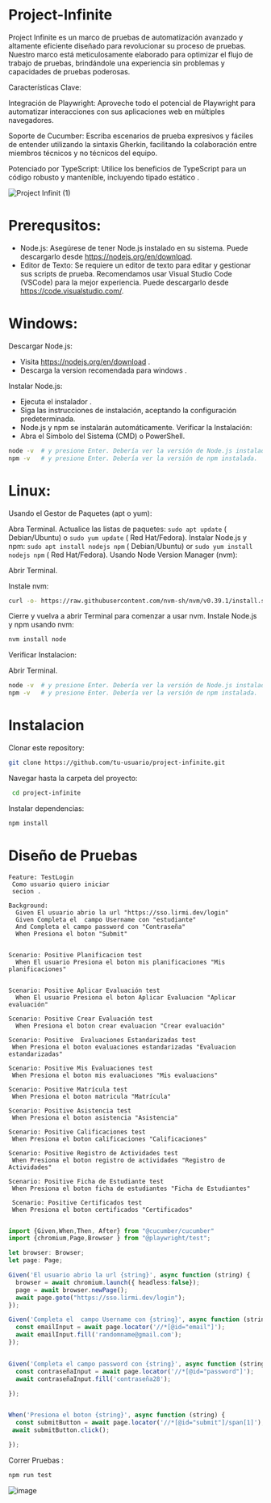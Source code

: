 # Project-Infinite

Project Infinite  es un marco de pruebas de automatización avanzado y altamente eficiente diseñado para revolucionar su proceso de pruebas. Nuestro marco está meticulosamente elaborado para optimizar el flujo de trabajo de pruebas, brindándole una experiencia sin problemas y capacidades de pruebas poderosas.

Características Clave:

Integración de Playwright: Aproveche todo el potencial de Playwright para automatizar interacciones con sus aplicaciones web en múltiples navegadores.

Soporte de Cucumber: Escriba escenarios de prueba expresivos y fáciles de entender utilizando la sintaxis Gherkin, facilitando la colaboración entre miembros técnicos y no técnicos del equipo.

Potenciado por TypeScript: Utilice los beneficios de TypeScript para un código robusto y mantenible, incluyendo tipado estático .


![Project Infinit (1)](https://github.com/armadaautomationteam/Project-Infinite/assets/149462281/cf0ffd43-6154-4071-afe2-3147e7421859)

# Prerequsitos:

- Node.js: Asegúrese de tener Node.js instalado en su sistema. Puede descargarlo desde https://nodejs.org/en/download.
- Editor de Texto: Se requiere un editor de texto para editar y gestionar sus scripts de prueba. Recomendamos usar Visual Studio Code (VSCode) para la mejor experiencia. Puede descargarlo desde https://code.visualstudio.com/.


# Windows:

Descargar Node.js:

- Visita https://nodejs.org/en/download .
- Descarga la version recomendada para windows .

Instalar Node.js:

- Ejecuta el instalador .
- Siga las instrucciones de instalación, aceptando la configuración predeterminada.
- Node.js y npm se instalarán automáticamente.
Verificar la Instalación:
- Abra el Símbolo del Sistema (CMD) o PowerShell.
```bash
node -v  # y presione Enter. Debería ver la versión de Node.js instalada.
npm -v   # y presione Enter. Debería ver la versión de npm instalada.
```
# Linux:
Usando el Gestor de Paquetes (apt o yum):

Abra Terminal.
Actualice las listas de paquetes:
``` sudo apt update ``` ( Debian/Ubuntu) o ``` sudo yum update ``` ( Red Hat/Fedora).
Instalar Node.js y npm: ``` sudo apt install nodejs npm ``` ( Debian/Ubuntu) or ``` sudo yum install nodejs npm ``` ( Red Hat/Fedora).
Usando Node Version Manager (nvm):

Abrir Terminal.

Instale nvm: 
```bash
curl -o- https://raw.githubusercontent.com/nvm-sh/nvm/v0.39.1/install.sh | bash
```
Cierre y vuelva a abrir Terminal para comenzar a usar nvm.
Instale Node.js y npm usando nvm:
```bash
nvm install node
```
Verificar Instalacion:

Abrir Terminal.
```bash
node -v  # y presione Enter. Debería ver la versión de Node.js instalada.
npm -v   # y presione Enter. Debería ver la versión de npm instalada.
```
# Instalacion

Clonar este repository:

```bash
git clone https://github.com/tu-usuario/project-infinite.git
```
 Navegar hasta la carpeta del proyecto:

```bash
 cd project-infinite
```
Instalar dependencias:

```bash
npm install
```
# Diseño de Pruebas

```cucumber
Feature: TestLogin
 Como usuario quiero iniciar 
 secion .

Background:
  Given El usuario abrio la url "https://sso.lirmi.dev/login"
  Given Completa el  campo Username con "estudiante"
  And Completa el campo password con "Contraseña"
  When Presiona el boton "Submit" 
  

Scenario: Positive Planificacion test
  When El usuario Presiona el boton mis planificaciones "Mis planificaciones"


Scenario: Positive Aplicar Evaluación test
  When El usuario Presiona el boton Aplicar Evaluacion "Aplicar evaluación"

Scenario: Positive Crear Evaluación test
  When Presiona el boton crear evaluacion "Crear evaluación"

Scenario: Positive  Evaluaciones Estandarizadas test
 When Presiona el boton evaluaciones estandarizadas "Evaluacion estandarizadas"

Scenario: Positive Mis Evaluaciones test
 When Presiona el boton mis evaluaciones "Mis evaluacions"

Scenario: Positive Matrícula test
 When Presiona el boton matricula "Matrícula"

Scenario: Positive Asistencia test
 When Presiona el boton asistencia "Asistencia"

Scenario: Positive Calificaciones test
 When Presiona el boton calificaciones "Calificaciones"

Scenario: Positive Registro de Actividades test
 When Presiona el boton registro de actividades "Registro de Actividades"

Scenario: Positive Ficha de Estudiante test
 When Presiona el boton ficha de estudiantes "Ficha de Estudiantes"

 Scenario: Positive Certificados test
 When Presiona el boton certificados "Certificados"

```


```typescript

import {Given,When,Then, After} from "@cucumber/cucumber"
import {chromium,Page,Browser } from "@playwright/test";

let browser: Browser;
let page: Page;

Given('El usuario abrio la url {string}', async function (string) {
  browser = await chromium.launch({ headless:false});
  page = await browser.newPage();
  await page.goto("https://sso.lirmi.dev/login"); 
});

Given('Completa el  campo Username con {string}', async function (string) {
  const emailInput = await page.locator('//*[@id="email"]');
  await emailInput.fill('randomname@gmail.com');
});


Given('Completa el campo password con {string}', async function (string) {
  const contraseñaInput = await page.locator('//*[@id="password"]');
  await contraseñaInput.fill('contraseña28');

});


When('Presiona el boton {string}', async function (string) {
  const submitButton = await page.locator('//*[@id="submit"]/span[1]');
 await submitButton.click();

});

```
Correr Pruebas :

```bash
npm run test
```

![image](https://github.com/armadaautomationteam/Project-Infinite/assets/149462281/ab3a9971-833c-4aa7-aa97-8951756a8be4)
